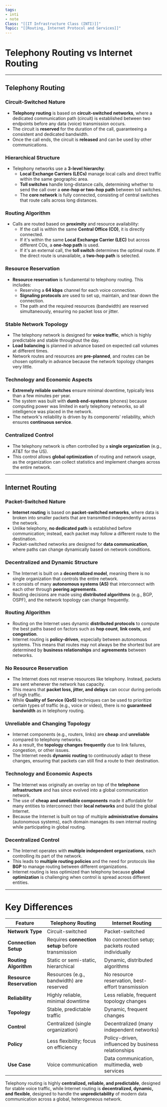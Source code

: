 ```yaml
---
tags: 
- inti
- note
Class: "[[IT Infrastructure Class (INTI)]]"
Topic: "[[Routing, Internet Protocol and Services]]"
---
```


# Telephony Routing vs Internet Routing

---

## Telephony Routing

### Circuit-Switched Nature
- **Telephony routing** is based on **circuit-switched networks**, where a dedicated communication path (circuit) is established between two endpoints before any data (voice) transmission occurs.
- The circuit is **reserved** for the duration of the call, guaranteeing a consistent and dedicated bandwidth.
- Once the call ends, the circuit is **released** and can be used by other communications.

### Hierarchical Structure
- Telephony networks use a **3-level hierarchy**:
  - **Local Exchange Carriers (LECs)** manage local calls and direct traffic within the same geographic area.
  - **Toll switches** handle long-distance calls, determining whether to send the call over a **one-hop or two-hop path** between toll switches.
  - The **core network** is fully connected, consisting of central switches that route calls across long distances.

### Routing Algorithm
- Calls are routed based on **proximity** and resource availability:
  - If the call is within the same **Central Office (CO)**, it is directly connected.
  - If it's within the same **Local Exchange Carrier (LEC)** but across different COs, a **one-hop path** is used.
  - If it's an external call, the **toll switch** determines the optimal route. If the direct route is unavailable, a **two-hop path** is selected.

### Resource Reservation
- **Resource reservation** is fundamental to telephony routing. This includes:
  - Reserving a **64 kbps** channel for each voice connection.
  - **Signaling protocols** are used to set up, maintain, and tear down the connection.
  - The path and the required resources (bandwidth) are reserved simultaneously, ensuring no packet loss or jitter.
  
### Stable Network Topology
- The telephony network is designed for **voice traffic**, which is highly predictable and stable throughout the day.
- **Load balancing** is planned in advance based on expected call volumes at different times.
- Network routes and resources are **pre-planned**, and routes can be chosen optimally in advance because the network topology changes very little.

### Technology and Economic Aspects
- **Extremely reliable switches** ensure minimal downtime, typically less than a few minutes per year.
- The system was built with **dumb end-systems** (phones) because computing power was limited in early telephony networks, so all intelligence was placed in the network.
- The network's reliability is driven by its components' reliability, which ensures **continuous service**.

### Centralized Control
- The telephony network is often controlled by a **single organization** (e.g., AT&T for the US).
- This control allows **global optimization** of routing and network usage, as the organization can collect statistics and implement changes across the entire network.

---

## Internet Routing

### Packet-Switched Nature
- **Internet routing** is based on **packet-switched networks**, where data is broken into smaller packets that are transmitted independently across the network.
- Unlike telephony, **no dedicated path** is established before communication; instead, each packet may follow a different route to the destination.
- Packet-switched networks are designed for **data communication**, where paths can change dynamically based on network conditions.

### Decentralized and Dynamic Structure
- The Internet is built on a **decentralized model**, meaning there is no single organization that controls the entire network.
- It consists of many **autonomous systems (AS)** that interconnect with each other through **peering agreements**.
- Routing decisions are made using **distributed algorithms** (e.g., BGP, OSPF), and the network topology can change frequently.

### Routing Algorithm
- Routing on the Internet uses dynamic **distributed protocols** to compute the best paths based on factors such as **hop count**, **link costs**, and **congestion**.
- Internet routing is **policy-driven**, especially between autonomous systems. This means that routes may not always be the shortest but are determined by **business relationships** and **agreements** between networks.

### No Resource Reservation
- The Internet does not reserve resources like telephony. Instead, packets are sent whenever the network has capacity.
- This means that **packet loss, jitter, and delays** can occur during periods of high traffic.
- While **Quality of Service (QoS)** techniques can be used to prioritize certain types of traffic (e.g., voice or video), there is no **guaranteed bandwidth** as in telephony routing.

### Unreliable and Changing Topology
- Internet components (e.g., routers, links) are **cheap** and **unreliable** compared to telephony networks.
- As a result, the **topology changes frequently** due to link failures, congestion, or other issues.
- The Internet needs **dynamic routing** to continuously adapt to these changes, ensuring that packets can still find a route to their destination.

### Technology and Economic Aspects
- The Internet was originally an overlay on top of the **telephone infrastructure** and has since evolved into a global communication network.
- The use of **cheap and unreliable components** made it affordable for many entities to interconnect their **local networks** and build the global Internet.
- Because the Internet is built on top of multiple **administrative domains** (autonomous systems), each domain manages its own internal routing while participating in global routing.

### Decentralized Control
- The Internet operates with **multiple independent organizations**, each controlling its part of the network.
- This leads to **multiple routing policies** and the need for protocols like **BGP** to manage routing between different organizations.
- Internet routing is less optimized than telephony because **global optimization** is challenging when control is spread across different entities.

---

# Key Differences

| Feature                    | **Telephony Routing**                        | **Internet Routing**                                |
|----------------------------|----------------------------------------------|----------------------------------------------------|
| **Network Type**            | Circuit-switched                             | Packet-switched                                   |
| **Connection Setup**        | Requires **connection setup** before transmission | No connection setup; packets routed individually    |
| **Routing Algorithm**       | Static or semi-static, hierarchical          | Dynamic, distributed algorithms                    |
| **Resource Reservation**    | Resources (e.g., bandwidth) are reserved     | No resource reservation, best-effort transmission  |
| **Reliability**             | Highly reliable, minimal downtime            | Less reliable, frequent topology changes           |
| **Topology**                | Stable, predictable traffic                  | Dynamic, frequent changes                          |
| **Control**                 | Centralized (single organization)            | Decentralized (many independent networks)          |
| **Policy**                  | Less flexibility; focus on efficiency        | Policy-driven, influenced by business relationships|
| **Use Case**                | Voice communication                         | Data communication, multimedia, web services       |

Telephony routing is highly **centralized, reliable, and predictable**, designed for stable voice traffic, while Internet routing is **decentralized, dynamic, and flexible**, designed to handle the **unpredictability** of modern data communication across a global, heterogeneous network.